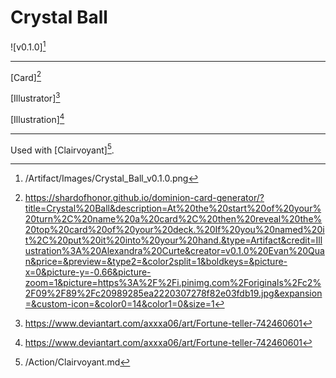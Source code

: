 # Crystal Ball

![v0.1.0][^v0.1.0]

---

[Card][^Card]

[Illustrator][^Illustration]

[Illustration][^Illustration]

---

Used with [Clairvoyant][^Clairvoyant].

[^Card]: https://shardofhonor.github.io/dominion-card-generator/?title=Crystal%20Ball&description=At%20the%20start%20of%20your%20turn%2C%20name%20a%20card%2C%20then%20reveal%20the%20top%20card%20of%20your%20deck.%20If%20you%20named%20it%2C%20put%20it%20into%20your%20hand.&type=Artifact&credit=Illustration%3A%20Alexandra%20Curte&creator=v0.1.0%20Evan%20Quan&price=&preview=&type2=&color2split=1&boldkeys=&picture-x=0&picture-y=-0.66&picture-zoom=1&picture=https%3A%2F%2Fi.pinimg.com%2Foriginals%2Fc2%2F09%2F89%2Fc20989285ea2220307278f82e03fdb19.jpg&expansion=&custom-icon=&color0=14&color1=0&size=1
[^Illustrator]: https://www.artstation.com/alexandracurte
[^Illustration]: https://www.deviantart.com/axxxa06/art/Fortune-teller-742460601
[^v0.1.0]: /Artifact/Images/Crystal_Ball_v0.1.0.png
[^Clairvoyant]: /Action/Clairvoyant.md
